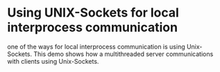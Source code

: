 Using UNIX-Sockets for local interprocess communication
========================================================
one of the ways for local interprocess communication is using
Unix-Sockets.
This demo shows how a multithreaded server communications with clients using Unix-Sockets.

